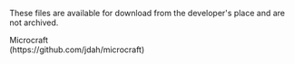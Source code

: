 These files are available for download from the developer's place and are not archived.

<detail>

<summary>Microcraft</summary>
(https://github.com/jdah/microcraft)

</detail>

